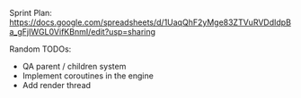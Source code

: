 Sprint Plan:
https://docs.google.com/spreadsheets/d/1UaqQhF2yMge83ZTVuRVDdIdpBa_gFjIWGL0VifKBnmI/edit?usp=sharing

Random TODOs:
- QA parent / children system 
- Implement coroutines in the engine
- Add render thread
